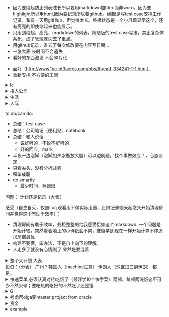 * 因为要缩起防止列表过长所以要用markdown加html而非word，因为要highlight所以用html,因为要记录所以要github。缘起是写test case安排工作记录，和有一天用gitHub，但觉得太长。终极状态是一个小屏幕显示这个，还有高亮的即使缩起来也能显示。
* 只用到缩起，高亮，markdown的列表。简陋版的test case写法，禁止复杂体系化，成了管理就失去了重点。
* 用github记录，省去了每次修改要在内容写日期...
* 一张大表 长时间不会遗失
* 看好的东西激发 不会碎片化

- 面对（http://www.1point3acres.com/bbs/thread-334241-1-1.html）
- 重新安排 不方便的工具

<details>
  <summary>lc</summary>

       实验：
          举例
          先全部想一遍，再集中实现
          一遍一遍，好懂的实现、checkNull、语法问题get put等
          有的用API，有的用意更纯碎（比如二分搜索）
          一鼓作气的focus
          (重要)用法！看那个帖子.现在api都清了，最重要的是用法。
          别忘了工具，Lintcode等
       杂：
          有实习不代表什么 也许什么都找不到
       (all leetcode good tags included)
       hash（两棵树）
          api
              注意进出的重复
          练习3
       linkedlist（后门）
          api
          练习3
       array（红绿灯）
          api
          练习3
       →tree（路）  
          api
          练习3
          xin 笔记
       →recursion（芯片公司大楼）  
          api
          练习3
       binary search（草地）
          api
              大api是模板。主旨是缩小范围、或者丢弃不要的。二者总结合一，但现在以前者为主，不然游移不定。混沌缩小或者去除。
              找出【标准】，能定夺的那一步（即决定end=mid/start=mid的那一步）。最基本的有序数列自带标准。（由旋转数组那一题导出，那题标准是“一个有序片段”）。一般都直觉解决，这一点在找不到线索的时候用。
          附加信息（非api）：
              复杂度lgN一定是它。
              四重境界
          todo:
              高级境界
          练习3
       DP（红石头）
          api
          练习3
       →DFS（10栋大门）
          api
          杂：
              - 前中后序，简单记忆分别是copy, sorted, delete.理解是删文件和复制文件，转化为一维；本质是dependency
          练习3
       →BFS（10栋大门）
          api
          练习3
       Stack（楼梯）
          api
          练习3
       Graph（茶水间）
          api
          练习3
       回溯（工位）
          api
          练习3
       Union find（工会）
          api
          练习3
       Trie（名牌）
          api
          练习3
       
       - 记忆，内部消化
       
       more...按公司，按记忆  
       材料 班 书 http://www.1point3acres.com/bbs/forum-84-1.html
       难度：早晚、运气


</details>

<details>
  <summary>招人公司</summary>
  
  100个面试 http://www.1point3acres.com/bbs/home.php?mod=space&uid=101110&do=thread&view=me&type=thread&order=dateline&from=space&page=5

    1. 几率大：
        1.1 狂招人（因为我有这个大实习，面试可以拿个遍，所以大量招人不是重点，重点是会简单（或者甚至找到大量面过这个人的帖子））
            gg cloud（http://www.1point3acres.com/bbs/thread-435435-1-1.html 以及search） 大量招 还有好心人漏题（http://www.1point3acres.com/bbs/thread-437291-1-1.html）   mock
            facebook(一个同校竞争就保证有面试。一锤子买卖，必进)
            oracle cloud
            uber rider? freight?
            upgrade急速扩张（http://www.1point3acres.com/bbs/thread-433880-1-1.html）
            oracle还是在大量招人，不要忽略了,之前也说他家今年大量招（http://www.1point3acres.com/bbs/thread-172476-1-1.html 很多人面试的）
            Dropbox（公司在扩建，机会多多）（http://www.1point3acres.com/bbs/thread-434712-1-1.html）
        1.2 面试简单
            ibm(学姐，分组面会更容易。招人最细是小组消息，这种有熟人其实最容易，如同appfolio.排个序)
            amazon?
            yahoo?
            blackrock“bar 不高”(http://www.1point3acres.com/bbs/forum.php?mod=viewthread&tid=435102#lastpost)
            亚马逊（开了！地里突然出来很多帖子）
    2. 大公司
    3. 小公司
    4. 价值排序
          GG
          大公司
          Hot startup
          小公司
    面试不难，跟其他人一样。难的是是拿面试。。。
    到底什么时候好 都是看公司 但是总体越早越好

 </details>



<details>
  <summary>生活</summary>

    1. 腿
        - 今日发现塔扇刺骨。原因回顾：现在腿差一些就没知觉，膝盖脚踝疼，但刚开始实习没有，甚至还能吹风扇只是感觉全身有些冷所以买了被子。
        timeline：
        腿在公司冷（一般），在家里不太冷？不记得了
        塔扇
        近来买的各种保暖
        在sf街上家里反而感受不到（离开前的那两天？）。睡下只是感觉普通的冷。但热水袋后，今天开始血液不通、对腿有点没感觉.膝盖冰得受不了，上楼梯腿酸
        
        - 日记
            - 今日夹水瓶、水袋，很容易入睡，但醒来腿麻了
            - 生姜，电热毯
        
        这样看来，原因是塔扇。塔扇买是因为那个电扇吵。买电扇是因为晚上热。这个床垫吸热。所以要睡地板，塔扇不吹，至少要摇头。
        今天凌晨冻醒，裹紧被子，感觉好多了，感觉就是在学校睡觉的感觉，跟酸麻一点关系都没有，膝盖脚踝特变严重是因为没有脂肪冻的厉害。原因在于保暖根本不在运动。腿要比身体冷10度。用生姜吧
        前天不垫只盖不行 又垫又盖舒服了 今天白天出去吹了 膝盖脚腕又不行。保养，适当保养（不过热）
        
   
        
        
            - 加热（高于体温，毯子、保暖不够）
                - 家里
                    - 电热毯
                -【带热水袋出门】（出门热水很少，但充电哪都有。留在家用处不大）
                
                    
        - 观察：
            - 泡脚加烫大腿，即使不疼大脑也满身汗。身体虚是根本原因？
    2. 吃
        - 要吃好的，认真对待这件事
            - 快手菜
                - 西红柿炒鸡蛋都不能做，要买锅
    3. 睡好
    4. 房间整理，心里舒服效率也高
        - lables for achive. 学习、电子、生活...achive和有可能用会需要权衡，但一切工程复杂后都难以管控的
        - edc（像背包管理）:桌面、地板spare space管理：最常用最基本的的放。
    5. 杂
        - 生活需要勇气
        - 志同道合的 想要丰富自由学生生活 康奈尔 uci 哥大 好玩的课 大城市丰富生活 http://www.1point3acres.com/bbs/thread-436933-1-1.html
        - 不是这 https://www.bilibili.com/video/av18959596/ 【】 格物 找到自己喜欢的
        - 好玩的生活 不是战士 韩国搞笑女
        - 聊好的 藏9分

 </details>
 
 <details>
  <summary> 人际 </summary>
  
    - 杂
        - 不成问题的问题 花生米当钱 久不接触人 就不会
        - 喜欢善良的人 一上来就感觉是自己人 爸爸 初中回去办卡的 高息 越南人 房东 greg，喜欢幽默随便的人。自己人少。他们都不是 感觉冷冰冰 无法理解。善良 便行动慢 便思前想后
        - 好人很多 版主

    xin的问问题，暑假以来长久的放松一下就紧张压上来了，不知道他要做什么(之前还想怎么发神经撩的，结果发挥不出来。只能让人怕我了)：同济压力是，身边的人都比你聪明（像面对大混混、面对徐聪）甚至还都对你有敌意。上班感觉不到是因为关系松散、没什么学业紧迫的压力。而且不喜欢就不接触。即使也是都不理我。房东也是哄着即使没有打扫多好。没朋友。本来就是来了聪明人的世界。慢慢搞自己的，能成功的。不开心正常。但重要的是家人朋友
    - 杂思考
        - xin是frankey
        - 不欺负别人 专欺负你 问你
        - 怎么和人搞好关系 怎么惩治坏人
        - 吓是没用的 要直接捅
        - 仁慈和捅人 一码是一码
        - 心跳 让人拿捏。当时生病就因为这个。比不好的生活更有害
        - 被拿捏住了
        - 有时候要放松
        - 宣示主权 不让丢东西 敲门 门锁。不能靠道德 要靠能力。归根结底是能力
        - 对这些人要想 不然先顿一秒再说
        - checkout them. 本来烂人际就不在scope里面
        - 这是多样化 环境的一部分 无法改变
        - 有人直接骗你（越南人） 有人话里带刺
</details>
 
 
to do/can do:
- 总结：test case
- 总结：公司笔记（便利贴、notebook
- 总结：和人说话
    - 说好听的，不说不好听的
    - 好的回应，mark
- 半夜一边泡脚（泡脚加热水瓶放大腿）可以边刷题，找个事做效应？，心态淡定
- 只看尖头，没有分析过程
- 积笨成聪
- do smartly
    - 最少时间，标媳妇

 问题：
 计划还是记录（大表）
 
 感受（自生自灭，仅随Log观看用不做实际用途，比如记录哪天起念头开始清理房间并觉得这个有助于效率）：
 - 清理房间有助于效率，规柜整整的给我感受恰如这个markdown. 一个问题是开始计较，突然看着地上的小碎纸会不爽，像留学到现在一样开始计算不停追求局部最优
 - 构建不要慌，笨办法，不是自上向下的理解。
 - 人走多了就没有心情刷了 果然是要混着

<details>
<summary> 整个大计划 大表</summary>
  <p>
  1. 回国 ms, amazon, ...再好回来L1
  </p>
</details>
投资：（分表）
广州？韩国人（machine生意） 伊朗人（珠宝进口到伊朗） 都是。

<details>
  <summary> 快速菜单,必须认真对待吃饭了（最好学10个快手菜）两顿、每顿两碗饭必不可少不然头晕；要吃热的吃好的不然吃了还是饿</summary>
  
      - 小：
          - 泡面加蛋
          - 炒饭
          - 黑芝麻糊
          - 凉面热干面
          - 饭加肉酱
          - 蛋花
          - 蒸包子、饺子
          - 蒸煮饺子、蒸饺子
      - 大：
          - 粉蒸肉
          - 煲仔饭
          
      - 观察：
          - 甜、咸都不好吃，要辣、酸
</details>

<details>
  <summary> G </summary>

        1. 思考你要仔细，决定要坚决
</details>

<details>
  <summary> 考虑帮olga要master project from oracle </summary>
  
    - 好处：熟悉，别的难度都不会很小所以我们可以省时间；也许能进一步巩固return
    - 坏处：不能选别家了 失去snaplogic赚钱机会；无所谓 别人知道Mike名字；无所谓 别人知道我在oracle
    - 进程：明天先提
  
</details>

<details>
  <summary> 资金 </summary>
  
    - TA除了工资还有什么？（http://www.1point3acres.com/bbs/forum.php?mod=viewthread&tid=437318&page=1#pid4335640）
    - 知乎Live
    - TA RA
    - PARTtime 系里邮件很多资源。有甲骨文经验 一定能进
    - 校内打工
  
</details>

<details>
  <summary> example </summary>

        1. hi  
        2. ho<mark>sss</mark>  
        3. <mark> mi  </mark>  
        4. dsadas
        5. fsdfsd
</details>
